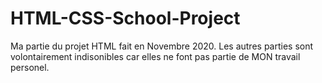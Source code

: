 # HTML-CSS-School-Project
Ma partie du projet HTML fait en Novembre 2020.
Les autres parties sont volontairement indisonibles car elles ne font pas partie de MON travail personel.
